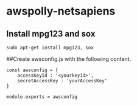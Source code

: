 # awspolly-netsapiens

## Install mpg123 and sox
```sudo apt-get install mpg123, sox```

##Create awsconfig.js with the following content.

```
const awsconfig = {
    accessKeyId : '<yourkeyid>',
    secretAccessKey : 'yourAccessKey'
}

module.exports = awsconfig
```
